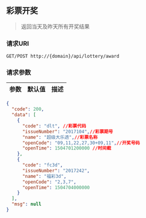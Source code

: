 ## 彩票开奖

> 返回当天及昨天所有开奖结果

### 请求URI

`GET/POST http://{domain}/api/lottery/award`

###  请求参数

参数 | 默认值 | 描述
--------- | ------- | ----------- 

```json
{
  "code": 200,
  "data": [
    {
      "code": "dlt", //彩票代码
      "issueNumber": "2017104",//彩票期号
      "name": "超级大乐透",//彩票名称
      "openCode": "09,11,22,27,30+09,11",//开奖号码
      "openTime": 1504701200000 //时间截
    },
    {
      "code": "fc3d",
      "issueNumber": "2017242",
      "name": "福彩3d",
      "openCode": "2,3,7",
      "openTime": 1504704000000
    }
  ],
  "msg": null
}
```